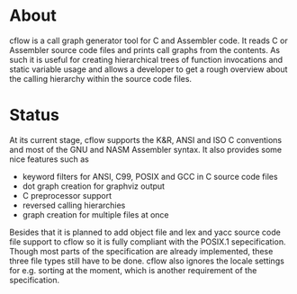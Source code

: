 About
=====
cflow is a call graph generator tool for C and Assembler code. It reads C or
Assembler source code files and prints call graphs from the contents. As such
it is useful for creating hierarchical trees of function invocations and
static variable usage and allows a developer to get a rough overview about the
calling hierarchy within the source code files.

Status
======
At its current stage, cflow supports the K&R, ANSI and ISO C conventions and
most of the GNU and NASM Assembler syntax. It also provides some nice features
such as

* keyword filters for ANSI, C99, POSIX and GCC in C source code files
* dot graph creation for graphviz output
* C preprocessor support
* reversed calling hierarchies
* graph creation for multiple files at once

Besides that it is planned to add object file and lex and yacc source code file
support to cflow so it is fully compliant with the POSIX.1 sepecification.
Though most parts of the specification are already implemented, these three file
types still have to be done. cflow also ignores the locale settings for e.g.
sorting at the moment, which is another requirement of the specification.

